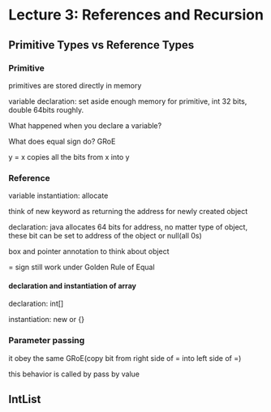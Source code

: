 # Lecture 3: References and Recursion

## Primitive Types vs Reference Types

### Primitive

primitives are stored directly in memory

variable declaration: set aside enough memory for primitive, int 32 bits, double 64bits roughly.

What happened when you declare a variable?

What does equal sign do? GRoE

y = x copies all the bits from x into y

### Reference

variable instantiation: allocate

think of new keyword as returning the address for newly created object

declaration: java allocates 64 bits for address, no matter type of object, these bit can be set to address of the object or null\(all 0s\)

box and pointer annotation to think about object

= sign still work under Golden Rule of Equal

#### declaration and instantiation of array

declaration: int\[\]

instantiation: new or {}



### Parameter passing

it obey the same GRoE\(copy bit from right side of = into left side of =\) 

this behavior is called by pass by value



## IntList



